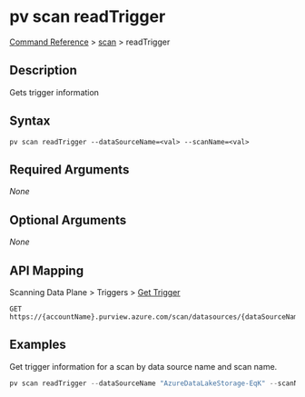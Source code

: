 # pv scan readTrigger
[Command Reference](../../../README.md#command-reference) > [scan](./main.md) > readTrigger

## Description
Gets trigger information

## Syntax
```
pv scan readTrigger --dataSourceName=<val> --scanName=<val>
```

## Required Arguments
*None*

## Optional Arguments
*None*

## API Mapping
Scanning Data Plane > Triggers > [Get Trigger](https://docs.microsoft.com/en-us/rest/api/purview/scanningdataplane/triggers/get-trigger)
```
GET https://{accountName}.purview.azure.com/scan/datasources/{dataSourceName}/scans/{scanName}/triggers/default
```

## Examples
Get trigger information for a scan by data source name and scan name.
```powershell
pv scan readTrigger --dataSourceName "AzureDataLakeStorage-EqK" --scanName "Scan-p1E"
```